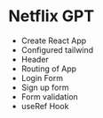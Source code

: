 # Netflix GPT

- Create React App
- Configured tailwind
- Header
- Routing of App
- Login Form
- Sign up form
- Form validation
- useRef Hook